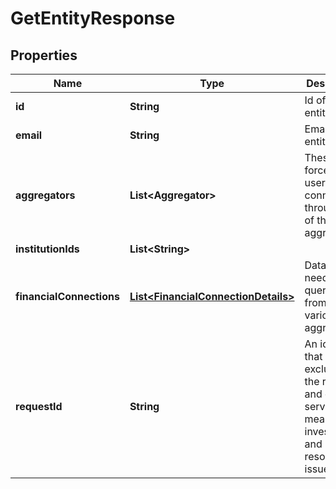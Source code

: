 

# GetEntityResponse


## Properties

| Name | Type | Description | Notes |
|------------ | ------------- | ------------- | -------------|
|**id** | **String** | Id of the entity |  |
|**email** | **String** | Email of the entity |  [optional] |
|**aggregators** | **List&lt;Aggregator&gt;** | These will force the user to connect through all of these aggregators |  [optional] |
|**institutionIds** | **List&lt;String&gt;** |  |  [optional] |
|**financialConnections** | [**List&lt;FinancialConnectionDetails&gt;**](FinancialConnectionDetails.md) | Data needed to query data from the various aggregators |  |
|**requestId** | **String** | An identifier that is exclusive to the request and can serve as a means for investigating and resolving issues. |  |



